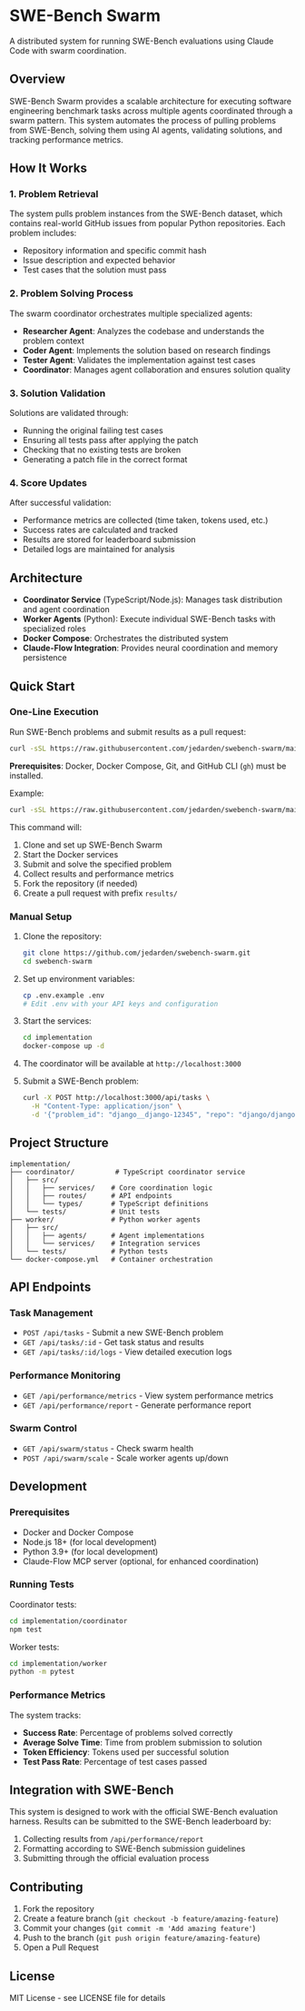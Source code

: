 # SWE-Bench Swarm

A distributed system for running SWE-Bench evaluations using Claude Code with swarm coordination.

## Overview

SWE-Bench Swarm provides a scalable architecture for executing software engineering benchmark tasks across multiple agents coordinated through a swarm pattern. This system automates the process of pulling problems from SWE-Bench, solving them using AI agents, validating solutions, and tracking performance metrics.

## How It Works

### 1. Problem Retrieval
The system pulls problem instances from the SWE-Bench dataset, which contains real-world GitHub issues from popular Python repositories. Each problem includes:
- Repository information and specific commit hash
- Issue description and expected behavior
- Test cases that the solution must pass

### 2. Problem Solving Process
The swarm coordinator orchestrates multiple specialized agents:
- **Researcher Agent**: Analyzes the codebase and understands the problem context
- **Coder Agent**: Implements the solution based on research findings
- **Tester Agent**: Validates the implementation against test cases
- **Coordinator**: Manages agent collaboration and ensures solution quality

### 3. Solution Validation
Solutions are validated through:
- Running the original failing test cases
- Ensuring all tests pass after applying the patch
- Checking that no existing tests are broken
- Generating a patch file in the correct format

### 4. Score Updates
After successful validation:
- Performance metrics are collected (time taken, tokens used, etc.)
- Success rates are calculated and tracked
- Results are stored for leaderboard submission
- Detailed logs are maintained for analysis

## Architecture

- **Coordinator Service** (TypeScript/Node.js): Manages task distribution and agent coordination
- **Worker Agents** (Python): Execute individual SWE-Bench tasks with specialized roles
- **Docker Compose**: Orchestrates the distributed system
- **Claude-Flow Integration**: Provides neural coordination and memory persistence

## Quick Start

### One-Line Execution

Run SWE-Bench problems and submit results as a pull request:

```bash
curl -sSL https://raw.githubusercontent.com/jedarden/swebench-swarm/main/run-swebench.sh | bash -s -- <problem_id> <repo_name>
```

**Prerequisites**: Docker, Docker Compose, Git, and GitHub CLI (`gh`) must be installed.

Example:
```bash
curl -sSL https://raw.githubusercontent.com/jedarden/swebench-swarm/main/run-swebench.sh | bash -s -- django__django-12345 django/django
```

This command will:
1. Clone and set up SWE-Bench Swarm
2. Start the Docker services
3. Submit and solve the specified problem
4. Collect results and performance metrics
5. Fork the repository (if needed)
6. Create a pull request with prefix `results/`

### Manual Setup

1. Clone the repository:
   ```bash
   git clone https://github.com/jedarden/swebench-swarm.git
   cd swebench-swarm
   ```

2. Set up environment variables:
   ```bash
   cp .env.example .env
   # Edit .env with your API keys and configuration
   ```

3. Start the services:
   ```bash
   cd implementation
   docker-compose up -d
   ```

4. The coordinator will be available at `http://localhost:3000`

5. Submit a SWE-Bench problem:
   ```bash
   curl -X POST http://localhost:3000/api/tasks \
     -H "Content-Type: application/json" \
     -d '{"problem_id": "django__django-12345", "repo": "django/django"}'
   ```

## Project Structure

```
implementation/
├── coordinator/          # TypeScript coordinator service
│   ├── src/
│   │   ├── services/    # Core coordination logic
│   │   ├── routes/      # API endpoints
│   │   └── types/       # TypeScript definitions
│   └── tests/           # Unit tests
├── worker/              # Python worker agents
│   ├── src/
│   │   ├── agents/      # Agent implementations
│   │   └── services/    # Integration services
│   └── tests/           # Python tests
└── docker-compose.yml   # Container orchestration
```

## API Endpoints

### Task Management
- `POST /api/tasks` - Submit a new SWE-Bench problem
- `GET /api/tasks/:id` - Get task status and results
- `GET /api/tasks/:id/logs` - View detailed execution logs

### Performance Monitoring
- `GET /api/performance/metrics` - View system performance metrics
- `GET /api/performance/report` - Generate performance report

### Swarm Control
- `GET /api/swarm/status` - Check swarm health
- `POST /api/swarm/scale` - Scale worker agents up/down

## Development

### Prerequisites
- Docker and Docker Compose
- Node.js 18+ (for local development)
- Python 3.9+ (for local development)
- Claude-Flow MCP server (optional, for enhanced coordination)

### Running Tests

Coordinator tests:
```bash
cd implementation/coordinator
npm test
```

Worker tests:
```bash
cd implementation/worker
python -m pytest
```

### Performance Metrics

The system tracks:
- **Success Rate**: Percentage of problems solved correctly
- **Average Solve Time**: Time from problem submission to solution
- **Token Efficiency**: Tokens used per successful solution
- **Test Pass Rate**: Percentage of test cases passed

## Integration with SWE-Bench

This system is designed to work with the official SWE-Bench evaluation harness. Results can be submitted to the SWE-Bench leaderboard by:

1. Collecting results from `/api/performance/report`
2. Formatting according to SWE-Bench submission guidelines
3. Submitting through the official evaluation process

## Contributing

1. Fork the repository
2. Create a feature branch (`git checkout -b feature/amazing-feature`)
3. Commit your changes (`git commit -m 'Add amazing feature'`)
4. Push to the branch (`git push origin feature/amazing-feature`)
5. Open a Pull Request

## License

MIT License - see LICENSE file for details